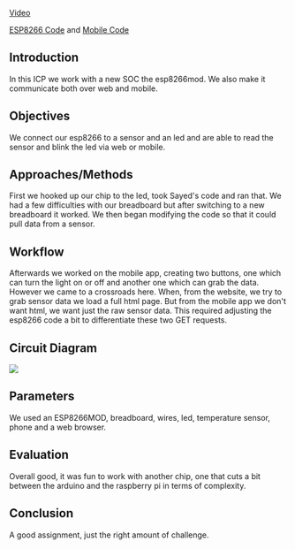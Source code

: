 [Video](https://youtu.be/dcnEMEBzNn0)

[ESP8266 Code](https://github.com/mwhol/490IOT/blob/master/ICPs/ICP13/esp8266LEDandSENSOR.ino) and [Mobile Code](https://github.com/mwhol/490IOT/blob/master/ICPs/ICP13/LED_Control.aia)


## Introduction

In this ICP we work with a new SOC the esp8266mod. We also make it communicate both over web and mobile.

## Objectives

We connect our esp8266 to a sensor and an led and are able to read the sensor and blink the led via web or mobile.

## Approaches/Methods

First we hooked up our chip to the led, took Sayed's code and ran that. We had a few difficulties with our breadboard but after switching to a new breadboard it worked. We then began modifying the code so that it could pull data from a sensor.

## Workflow

Afterwards we worked on the mobile app, creating two buttons, one which can turn the light on or off and another one which can grab the data. However we came to a crossroads here. When, from the website, we try to grab sensor data we load a full html page. But from the mobile app we don't want html, we want just the raw sensor data. This required adjusting the esp8266 code a bit to differentiate these two GET requests.

## Circuit Diagram

![](https://raw.githubusercontent.com/dalders0525/490IoTRoPro/master/ICPs/ICP13/ICP13_Circuit.jpg)

## Parameters

We used an ESP8266MOD, breadboard, wires, led, temperature sensor, phone and a web browser.

## Evaluation

Overall good, it was fun to work with another chip, one that cuts a bit between the arduino and the raspberry pi in terms of complexity.

## Conclusion

A good assignment, just the right amount of challenge.